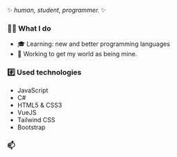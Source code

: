 ✨ _human, student, programmer._ ✨
### 👨‍💻 What I do
- 🎓 Learning: new and better programming languages
- :stars: Working to get my world as being mine.

### :hash: Used technologies
- JavaScript
- C#
- HTML5 & CSS3
- VueJS
- Tailwind CSS
- Bootstrap

### 📫

<!--
**constyy/constyy** is a ✨ _special_ ✨ repository because its `README.md` (this file) appears on your GitHub profile.

Here are some ideas to get you started:

- 🔭 I’m currently working on ...
- 🌱 I’m currently learning ...
- 👯 I’m looking to collaborate on ...
- 🤔 I’m looking for help with ...
- 💬 Ask me about ...
- 📫 How to reach me: ...
- 😄 Pronouns: ...
- ⚡ Fun fact: ...
-->

